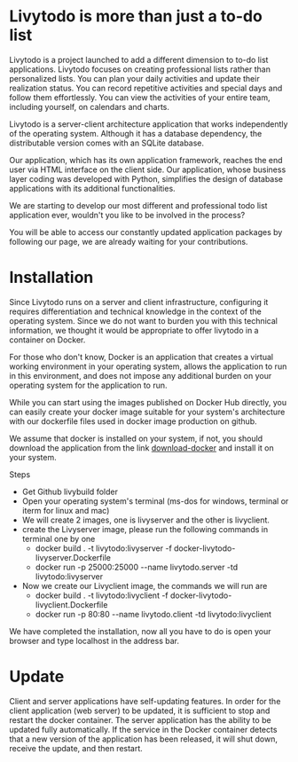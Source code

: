 # Livytodo is more than just a to-do list

Livytodo is a project launched to add a different dimension to to-do list applications. Livytodo focuses on creating professional lists rather than personalized lists. You can plan your daily activities and update their realization status. You can record repetitive activities and special days and follow them effortlessly. You can view the activities of your entire team, including yourself, on calendars and charts.

Livytodo is a server-client architecture application that works independently of the operating system. Although it has a database dependency, the distributable version comes with an SQLite database.

Our application, which has its own application framework, reaches the end user via HTML interface on the client side. Our application, whose business layer coding was developed with Python, simplifies the design of database applications with its additional functionalities.

We are starting to develop our most different and professional todo list application ever, wouldn't you like to be involved in the process?

You will be able to access our constantly updated application packages by following our page, we are already waiting for your contributions.

# Installation 

Since Livytodo runs on a server and client infrastructure, configuring it requires differentiation and technical knowledge in the context of the operating system. Since we do not want to burden you with this technical information, we thought it would be appropriate to offer livytodo in a container on Docker.

For those who don't know, Docker is an application that creates a virtual working environment in your operating system, allows the application to run in this environment, and does not impose any additional burden on your operating system for the application to run.

While you can start using the images published on Docker Hub directly, you can easily create your docker image suitable for your system's architecture with our dockerfile files used in docker image production on github.

We assume that docker is installed on your system, if not, you should download the application from the link [download-docker](https://www.docker.com/products/docker-desktop/) and install it on your system.

Steps

- Get Github livybuild folder
- Open your operating system's terminal (ms-dos for windows, terminal or iterm for linux and mac)
- We will create 2 images, one is livyserver and the other is livyclient.
- create the Livyserver image, please run the following commands in terminal one by one
  * docker build . -t livytodo:livyserver -f docker-livytodo-livyserver.Dockerfile
  * docker run -p 25000:25000 --name livytodo.server -td livytodo:livyserver
- Now we create our Livyclient image, the commands we will run are
  * docker build . -t livytodo:livyclient -f docker-livytodo-livyclient.Dockerfile
  * docker run -p 80:80 --name livytodo.client -td livytodo:livyclient

We have completed the installation, now all you have to do is open your browser and type localhost in the address bar.

# Update

Client and server applications have self-updating features. In order for the client application (web server) to be updated, it is sufficient to stop and restart the docker container. The server application has the ability to be updated fully automatically. If the service in the Docker container detects that a new version of the application has been released, it will shut down, receive the update, and then restart.



